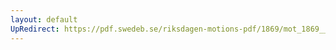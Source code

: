 ```yaml
---
layout: default
UpRedirect: https://pdf.swedeb.se/riksdagen-motions-pdf/1869/mot_1869__ak__00062.pdf
---
```

